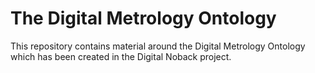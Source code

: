 # The Digital Metrology Ontology

This repository contains material around the Digital Metrology Ontology
which has been created in the Digital Noback project.
